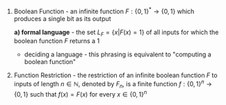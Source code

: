 1. Boolean Function - an infinite function $F: \{0,1\}^* \to \{0,1\}$ which produces a single bit as its output
	
	**a) formal language** - the set $L_F = \{x|F(x) = 1\}$ of all inputs for which the boolean function $F$ returns a 1
	- deciding a language - this phrasing is equivalent to "computing a boolean function"

2. Function Restriction - the restriction of an infinite boolean function $F$ to inputs of length $n \in \mathbb{N}$, denoted by $F_n$, is a finite function $f: \{0,1\}^n \to \{0,1\}$ such that $f(x) = F(x)$ for every $x \in \{0,1\}^n$
	